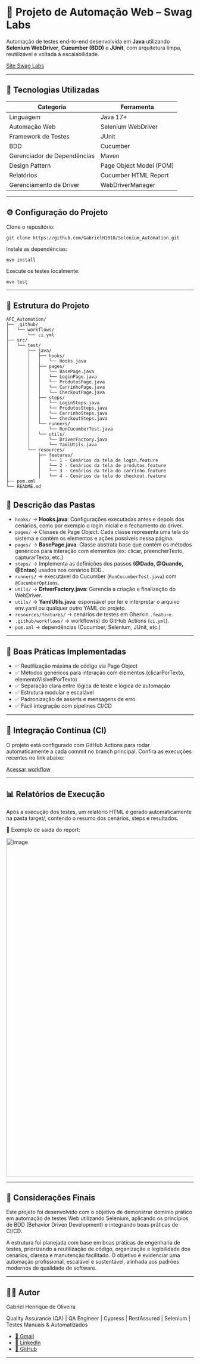 # 🧪 Projeto de Automação Web – Swag Labs

Automação de testes end-to-end desenvolvida em **Java** utilizando **Selenium WebDriver**, **Cucumber (BDD)** e **JUnit**, com arquitetura limpa, reutilizável e voltada à escalabilidade.

[Site Swag Labs](https://www.saucedemo.com/)

---

## 🚀 Tecnologias Utilizadas

| Categoria | Ferramenta |
|------------|------------|
| Linguagem | Java 17+ |
| Automação Web | Selenium WebDriver |
| Framework de Testes | JUnit |
| BDD | Cucumber |
| Gerenciador de Dependências | Maven |
| Design Pattern | Page Object Model (POM) |
| Relatórios | Cucumber HTML Report |
| Gerenciamento de Driver | WebDriverManager |

---

## ⚙️ Configuração do Projeto

Clone o repositório:

```text
git clone https://github.com/GabrielH1010/Selenium_Automation.git
```

Instale as dependências:

```text
mvn install
```

Execute os testes localmente:

```text
mvn test
```
---

## 🧱 Estrutura do Projeto

```text
API_Automation/
├── .github/
│   └── workflows/
│       └── ci.yml          
├── src/                
│   └── test/
│       ├── java/
│       │   ├── hooks/
│       │   │   └── Hooks.java
│       │   ├── pages/
│       │   │   └── BasePage.java
│       │   │   └── LoginPage.java      
│       │   │   └── ProdutosPage.java      
│       │   │   └── CarrinhoPage.java      
│       │   │   └── CheckoutPage.java      
│       │   ├── steps/
│       │   │   └── LoginSteps.java
│       │   │   └── ProdutosSteps.java
│       │   │   └── CarrinhoSteps.java
│       │   │   └── CheckoutSteps.java
│       │   └── runners/
│       │       └── RunCucumberTest.java
│       │   └── utils/
│       │       └── DriverFactory.java
│       │       └── YamlUtils.java
│       └── resources/
│           ├── features/            
│           │   └── 1 - Cenários da tela de login.feature
│           │   └── 2 - Cenários da tela de produtos.feature
│           │   └── 3 - Cenários da tela do carrinho.feature
│           │   └── 4 - Cenários da tela do checkout.feature
├── pom.xml                         
└── README.md
```

## 📂 Descrição das Pastas
- `hooks/` → **Hooks.java**: Configurações executadas antes e depois dos cenários, como por exemplo o login inicial e o fechamento do driver.
- `pages/` → Classes de Page Object. Cada classe representa uma tela do sistema e contém os elementos e ações possíveis nessa página.
- `pages/` → **BasePage.java**: Classe abstrata base que contém os métodos genéricos para interação com elementos (ex: clicar, preencherTexto, capturarTexto, etc.)
- `steps/` → Implementa as definições dos passos **(@Dado, @Quando, @Entao)** usados nos cenários BDD..
- `runners/` → executável do Cucumber (`RunCucumberTest.java`) com `@CucumberOptions`.
- `utils/` → **DriverFactory.java**: Gerencia a criação e finalização do WebDriver.
- `utils/` → **YamlUtils.java**: esponsável por ler e interpretar o arquivo env.yaml ou qualquer outro YAML do projeto.
- `resources/features/` → cenários de testes em Gherkin `.feature`.
- `.github/workflows/` → workflow(s) do GitHub Actions (`ci.yml`).
- `pom.xml` → dependências (Cucumber, Selenium, JUnit, etc.)

---

## 🧠 Boas Práticas Implementadas

- ✅ Reutilização máxima de código via Page Object
- ✅ Métodos genéricos para interação com elementos (clicarPorTexto, elementoVisivelPorTexto)
- ✅ Separação clara entre lógica de teste e lógica de automação
- ✅ Estrutura modular e escalável
- ✅ Padronização de asserts e mensagens de erro
- ✅ Fácil integração com pipelines CI/CD

---

## 🔁 Integração Contínua (CI)
O projeto está configurado com GitHub Actions para rodar automaticamente a cada commit no branch principal.
Confira as execuções recentes no link abaixo:

[Acessar workflow](https://github.com/GabrielH1010/Selenium_Automation/actions/runs/18982704297)

---

## 📊 Relatórios de Execução

Após a execução dos testes, um relatório HTML é gerado automaticamente na pasta target/, contendo o resumo dos cenários, steps e resultados.

📸 Exemplo de saída do report:

<img width="1491" height="907" alt="image" src="https://github.com/user-attachments/assets/59bb58fa-730e-4ffe-b706-ccc6f1e0cde3" />

---

## 💬 Considerações Finais

Este projeto foi desenvolvido com o objetivo de demonstrar domínio prático em automação de testes Web utilizando Selenium, aplicando os princípios de BDD (Behavior Driven Development) e integrando boas práticas de CI/CD.

A estrutura foi planejada com base em boas práticas de engenharia de testes, priorizando a reutilização de código, organização e legibilidade dos cenários, clareza e manutenção facilitado. O objetivo é evidenciar uma automação profissional, escalável e sustentável, alinhada aos padrões modernos de qualidade de software.

---

## 👨‍💻 Autor

<p>Gabriel Henrique de Oliveira</p>
<p>Quality Assurance (QA) | QA Engineer | Cypress | RestAssured | Selenium | Testes Manuais & Automatizados</p>

- [📧 Gmail](gabrielhdeoliveira17@gmail.com)
- [💼 LinkedIn](https://www.linkedin.com/in/gabriel-henrique-de-oliveira)
- [🐙 GitHub](https://github.com/GabrielH1010)

---
